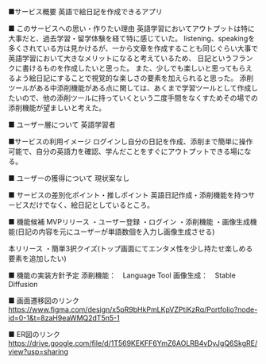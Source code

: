 ■サービス概要 英語で絵日記を作成できるアプリ

■ このサービスへの思い・作りたい理由 英語学習においてアウトプットは特に大事だと、過去学習・留学体験を経て特に感じていた。 listening、speakingを多くされている方は見かけるが、一から文章を作成することも同じぐらい大事で英語学習において大きなメリットになると考えているため、 日記というフランクに書けるものを作成したいと思った。 また、少しでも楽しいと思ってもらえるよう絵日記にすることで視覚的な楽しさの要素を加えられると思った。 添削ツールがある中添削機能がある点に関しては、あくまで学習ツールとして作成したいので、他の添削ツールに持っていくという二度手間をなくすためその場での添削機能が望ましいと考えた。

■ ユーザー層について 英語学習者

■サービスの利用イメージ ログインし自分の日記を作成、添削まで簡単に操作可能で、自分の英語力を確認、学んだことをすぐにアウトプットできる場になる。

■ ユーザーの獲得について 現状案なし

■ サービスの差別化ポイント・推しポイント 英語日記作成・添削機能を持つサービスだけでなく、絵日記としているところ。

■ 機能候補 MVPリリース ・ユーザー登録 ・ログイン ・添削機能 ・画像生成機能(日記の内容を元にユーザーが単語数個を入力し画像生成させる)

本リリース ・簡単3択クイズ(トップ画面にてエンタメ性を少し持たせ楽しめる要素を追加したい)

■ 機能の実装方針予定 添削機能：　Language Tool 画像生成：　Stable Diffusion

■ 画面遷移図のリンク https://www.figma.com/design/x5pR9bHkPmLKpVZPtiKzRq/Portfolio?node-id=0-1&t=8zaH9eaWMQ2dT5n5-1

■ ER図のリンク https://drive.google.com/file/d/1T569KEKFF6YmZ6AOLRB4vDyJgQ6SkgRE/view?usp=sharing